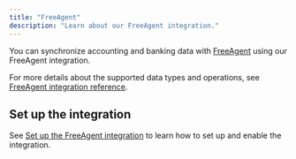 ```yaml
---
title: "FreeAgent"
description: "Learn about our FreeAgent integration."
---
```


You can synchronize accounting and banking data with <a className="external" href="https://www.freeagent.com/" target="_blank">FreeAgent</a> using our FreeAgent integration.

For more details about the supported data types and operations, see [FreeAgent integration reference](/integrations/accounting/freeagent/freeagent-integration-reference).

## Set up the integration

See [Set up the FreeAgent integration](/integrations/accounting/freeagent/accounting-freeagent-setup) to learn how to set up and enable the integration.

